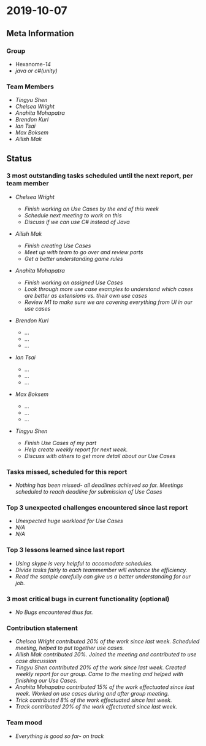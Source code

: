 # 2019-10-07

## Meta Information

### Group

 * Hexanome-*14*
 * *java or c#(unity)*

### Team Members

 * *Tingyu Shen*
 * *Chelsea Wright*
 * *Anahita Mohapatra*
 * *Brendon Kurl*
 * *Ian Tsai*
 * *Max Boksem*
 * *Ailish Mak*

## Status

### 3 most outstanding tasks scheduled until the next report, per team member

 * *Chelsea Wright*
   * *Finish working on Use Cases by the end of this week*
   * *Schedule next meeting to work on this*
   * *Discuss if we can use C# instead of Java*
   
   
 * *Ailish Mak*
   * *Finish creating Use Cases*
   * *Meet up with team to go over and review parts*
   * *Get a better understanding game rules*
 
 
 * *Anahita Mohapatra*
   * *Finish working on assigned Use Cases*
   * *Look through more use case examples to understand which cases are better as extensions vs. their own use cases*
   * *Review M1 to make sure we are covering everything from UI in our use cases*

 
 * *Brendon Kurl*
   * *...*
   * *...*
   * *...*
 
 
 * *Ian Tsai*
   * *...*
   * *...*
   * *...*


 * *Max Boksem*
   * *...*
   * *...*
   * *...*
 
 
 * *Tingyu Shen*
   * *Finish Use Cases of my part*
   * *Help create weekly report for next week.*
   * *Discuss with others to get more detail about our Use Cases*



### Tasks missed, scheduled for this report

 * *Nothing has been missed- all deadlines achieved so far. Meetings scheduled to reach deadline for submission of Use Cases*

### Top 3 unexpected challenges encountered since last report

 * *Unexpected huge workload for Use Cases*
 * *N/A*
 * *N/A*
 

### Top 3 lessons learned since last report

 * *Using skype is very helpful to accomodate schedules.*
 * *Divide tasks fairly to each teammember will enhance the efficiency.*
 * *Read the sample carefully can give us a better understanding for our job.*

### 3 most critical bugs in current functionality (optional)

 * *No Bugs encountered thus far.*

### Contribution statement

 * *Chelsea Wright contributed 20% of the work since last week. Scheduled meeting, helped to put together use cases.*
 * *Ailish Mak contributed 20%. Joined the meeting and contributed to use case discussion*
 * *Tingyu Shen contributed 20% of the work since last week. Created weekly report for our group. Came to the meeting and helped with finishing our Use Cases.*
 * *Anahita Mohapatra contributed 15% of the work effectuated since last week. Worked on use cases during and after group meeting.*
 * *Trick contributed 8% of the work effectuated since last week.*
 * *Track contributed 20% of the work effectuated since last week.*

### Team mood

 * *Everything is good so far- on track*
